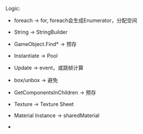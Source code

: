 Logic:
- foreach -> for, foreach会生成Enumerator，分配空间
- String -> StringBuilder
- GameObject.Find* -> 预存
- Instantiate -> Pool
- Update -> event，或跳帧计算
- box/unbox -> 避免
- GetComponentsInChildren -> 预存


- Texture -> Texture Sheet
- Material Instance -> sharedMaterial
- 